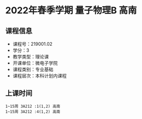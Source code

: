 # 2022年春季学期 量子物理B 高南






## 课程信息

- 课程号：219001.02
- 学分：3
- 教学类型：理论课
- 开课单位：微电子学院
- 课程类别：专业基础
- 课程层次：本科计划内课程

## 上课时间

```
1~15周 3A212 :1(1,2) 高南
1~15周 3A212 :4(1,2) 高南
```


